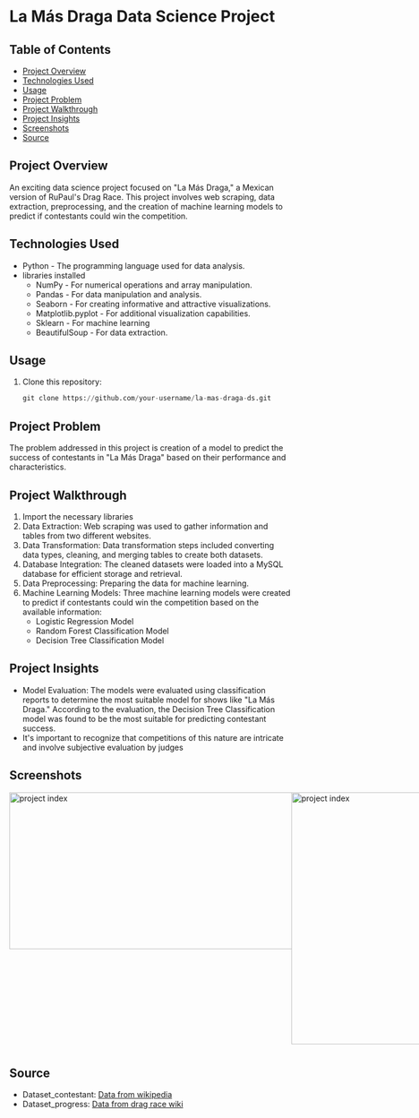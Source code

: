 # La Más Draga Data Science Project

## Table of Contents
+ [Project Overview](#Project-overview)
+ [Technologies Used](#Technologies-Used)
+ [Usage](#Usage)
+ [Project Problem](#Project-Problem)
+ [Project Walkthrough](#Project-Walkthrough)
+ [Project Insights](#Project-Insights)
+ [Screenshots](#Screenshots)
+ [Source](#Source)


## Project Overview
An exciting data science project focused on "La Más Draga," a Mexican version of RuPaul's Drag Race. This project involves web scraping, data extraction, preprocessing, and the creation of machine learning models to predict if contestants could win the competition.

## Technologies Used
+ Python - The programming language used for data analysis.
+ libraries installed
   + NumPy - For numerical operations and array manipulation.
   + Pandas - For data manipulation and analysis.
   + Seaborn - For creating informative and attractive visualizations.
   + Matplotlib.pyplot - For additional visualization capabilities.
   + Sklearn - For machine learning
   + BeautifulSoup - For data extraction.


## Usage
1. Clone this repository:
   ```python
   git clone https://github.com/your-username/la-mas-draga-ds.git 

## Project Problem
The problem addressed in this project is creation of a model to predict the success of contestants in "La Más Draga" based on their performance and characteristics.

## Project Walkthrough
1. Import the necessary libraries
2. Data Extraction: Web scraping was used to gather information and tables from two different websites.
3. Data Transformation: Data transformation steps included converting data types, cleaning, and merging tables to create both datasets.
4. Database Integration: The cleaned datasets were loaded into a MySQL database for efficient storage and retrieval.
5. Data Preprocessing: Preparing the data for machine learning.
6. Machine Learning Models: Three machine learning models were created to predict if contestants could win the competition based on the available information:
   - Logistic Regression Model
   - Random Forest Classification Model
   - Decision Tree Classification Model


## Project Insights
- Model Evaluation: The models were evaluated using classification reports to determine the most suitable model for shows like "La Más Draga." According to the evaluation, the Decision Tree Classification model was found to be the most suitable for predicting contestant success.
- It's important to recognize that competitions of this nature are intricate and involve subjective evaluation by judges

## Screenshots
<div style="display: flex; flex-direction: row;">
  <img  style="margin-bottom: 10px;" src="https://github.com/NilArj/drag_show/blob/f8cb2353aba40be2d3ff2d79770da9acd264027e/images/Captura%20de%20pantalla%202023-10-14%20115158.png" alt="project index" width="600" height="280">
  <img  style="margin-bottom: 10px;" src="https://github.com/NilArj/drag_show/blob/f8cb2353aba40be2d3ff2d79770da9acd264027e/images/Captura%20de%20pantalla%202023-10-14%20115744.png" alt="project index" width="500" height="450">

</div>


## Source
- Dataset_contestant: [Data from wikipedia](https://es.wikipedia.org/wiki/La_M%C3%A1s_Draga_(M%C3%A9xico))
- Dataset_progress: [Data from drag race wiki](https://rupaulsdragrace.fandom.com/wiki/La_M%C3%A1s_Draga_(Season_3)#Scores_Overall)


